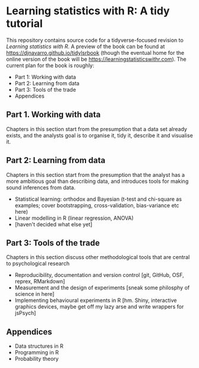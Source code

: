 # Learning statistics with R: A tidy tutorial

This repository contains source code for a tidyverse-focused revision to *Learning statistics with R*. A preview of the book can be found at https://djnavarro.github.io/tidylsrbook (though the eventual home for the online version of the book will be https://learningstatisticswithr.com). The current plan for the book is roughly:

- Part 1: Working with data
- Part 2: Learning from data
- Part 3: Tools of the trade
- Appendices

## Part 1. Working with data

Chapters in this section start from the presumption that a data set already exists, and the analysts goal is to organise it, tidy it, describe it and visualise it.


## Part 2: Learning from data

Chapters in this section start from the presumption that the analyst has a more ambitious goal than describing data, and introduces tools for making sound inferences from data.

- Statistical learning: orthodox and Bayesian (t-test and chi-square as examples; cover bootstrapping, cross-validation, bias-variance etc here)
- Linear modelling in R (linear regression, ANOVA)
- [haven't decided what else yet]

## Part 3: Tools of the trade

Chapters in this section discuss other methodological tools that are central to psychological research

- Reproducibility, documentation and version control [git, GitHub, OSF, reprex, RMarkdown]
- Measurement and the design of experiments [sneak some philosphy of science in here]
- Implementing behavioural experiments in R [hm. Shiny, interactive graphics devices, maybe get off my lazy arse and write wrappers for jsPsych]

## Appendices

- Data structures in R
- Programming in R
- Probability theory